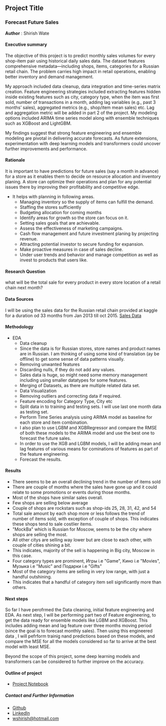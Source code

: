 ## Project Title
### Forecast Future Sales
**Author** : Shirish Wate

#### Executive summary

The objective of this project is to predict monthly sales volumes for every shop-item pair using historical daily sales data. The dataset features comprehensive metadata—including shops, items, categories for a Russian retail chain. The problem carries high impact in retail operations, enabling better inventory and demand management.

My approach included data cleanup, data integration and time-series matrix creation. Feature engineering strategies included extracting features hidden inside existing features such as city, category type, when the item was first sold, number of transactions in a month, adding lag variables (e.g., past 3 months’ sales), aggregated metrics (e.g., shop/item mean sales) etc. Lag and aggregation metric will be added in part 2 of the project. My modeling options included ARIMA time series model along with ensemble techniques such as XGBoost and LightGBM.

My findings suggest that strong feature engineering and ensemble modeling are pivotal in delivering accurate forecasts. As future extensions, experimentation with deep learning models and transformers could uncover further improvements and performance.

#### Rationale

It is important to have predictions for future sales (say a month in advance) for a store as it enables them to decide on resource allocation and inventory planing. A store can optimize their operations and plan for any potential issues there by improving their profitability and competitive edge.
* It helps with planning in following areas.
    * Managing inventory so the supply of items can fulfill the demand.
    * Staffing the stores sufficiently
    * Budgeting allocation for coming months
    * Identify areas for growth so the store can focus on it.
    * Setting sales goals that are achievable.
    * Assess the effectiveness of marketing campaigns.
    * Cash flow management and future investment planing by projecting revenue.
    * Attracting potential investor to secure funding for expansion.
    * Make proactive measures in case of sales decline.
    * Under user trends and behavior and manage competition as well as invest to products that users like.

#### Research Question

what will be the total sale for every product in every store location of a retail chain next month?

#### Data Sources

I will be using the sales data for the Russian retail chain provided at kaggle for a duration od 33 months from Jan 2013 till oct 2015.
[Sales Data](https://www.kaggle.com/competitions/competitive-data-science-predict-future-sales/data)

#### Methodology

* EDA
    * Data cleanup
    * Since the data is for Russian stores, store names and product names are in Russian. I am thinking of using some kind of translation (ay be offline) to get some sense of data patterns visually.
    * Removing unwanted features
    * Discarding nulls, if they do not add any values.
    * Sales data is huge, so might need some memory management  including using smaller datatypes for some features.
    * Merging of Datasets, as there are multiple related data set.
    * Data Visualization
    * Removing outliers and correcting data if required.
    * Feature encoding for Category Type, City etc
    * Split data in to training and testing sets. I will use last one month data as testing set.
    * Perform Time Series analysis using ARIMA model as baseline for each store and item combination.
    * I also plan to use LGBM and XGBRegressor and compare the RMSE of both these models to the ARIMA model and use the best one to forecast the  future sales.
    * In order to use the XGB and LGBM models, I will be adding mean and lag features of various means for cominations of features as part of the feature engineering.
    * Forecast the results.

#### Results

* There seems to be an overall declining trend in the number of items sold
* There are couple of months where the sales have gone up and it could relate to some promotions or events during those months.
* Most of the shops have similar sales overall.
* Few shops are selling below average
* Couple of shops are rockstars such as shop-ids 25, 28, 31, 42, and 54
* Total sale amount by each shop more or less follows the trend of number of items sold, with exception of couple of shops. This indicates these shops tend to sale costlier items.
* "MockBa" which is Russian for Moscow, seems to be the city where shops are selling the most.
* All other citys are selling way lower but are close to each other, with couple of cities shining a bit.
* This indicates, majority of the sell is happening in Big city, Moscow in this case.
* Four category types are prominent, Игры i.e "Game", Кино i.e "Movies", Музыка i.e "Music" and Подарки i.e "Gifts"
* Most of the category items are selling in very low range, with just a handful outshining.
* This indicates that a handful of category item sell significantly more than others.

#### Next steps

So far I have perofrmed the Data cleaning, initial feature engineering and EDA. As next step, I will be performing part two of Feature engineering, to get the data ready for ensemble models like LGBM and XGBoost. This includes adding mean and lag feature over three months moving period (since the goal is to forecast monthly sales). Then using this engineered data , I will pefrform trainig nand predictions based on these models, and compare the MSE for all the models considered so far to arrive at the best model with least MSE.

Beyond the scope of this project, some deep learning models and transformers can be considered to further improve on the accuracy.

#### Outline of project

- [Project Notebook](https://github.com/shirishswate/CapstoneProject-StoreSalesForecast/blob/main/project.ipynb)



##### Contact and Further Information

- [Github](https://github.com/shirishswate)
- [LinkedIn](https://www.linkedin.com/in/shirishwate/)
- [wshirish@hotmail.com](mailto:wshirish@hotmail.com)
